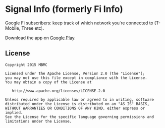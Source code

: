 # Signal Info (formerly Fi Info)
Google Fi subscribers: keep track of which network you're connected to (T-Mobile, Three etc).

Download the app on [Google Play](https://play.google.com/store/apps/details?id=com.mbmc.fiinfo&hl=en_US&gl=US)

License
--------

    Copyright 2015 MBMC

    Licensed under the Apache License, Version 2.0 (the "License");
    you may not use this file except in compliance with the License.
    You may obtain a copy of the License at

       http://www.apache.org/licenses/LICENSE-2.0

    Unless required by applicable law or agreed to in writing, software
    distributed under the License is distributed on an "AS IS" BASIS,
    WITHOUT WARRANTIES OR CONDITIONS OF ANY KIND, either express or implied.
    See the License for the specific language governing permissions and
    limitations under the License.
